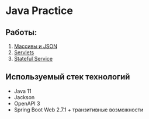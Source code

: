 # Java Practice
## Работы:
1. [Массивы и JSON](https://github.com/eryominem/java-learn-2-course/tree/master/json-processing/src/main/java/ru/nshi)
2. [Servlets](https://github.com/eryominem/java-learn-2-course/tree/master/learn-servlets/src/main/java/ru/nshi)
3. [Stateful Service](https://github.com/eryominem/java-learn-2-course/tree/master/spring-app/src/main/java/ru/nshi)

## Используемый стек технологий
- Java 11
- Jackson
- OpenAPI 3
- Spring Boot Web 2.7.1 + транзитивные возможности
